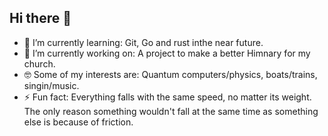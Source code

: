 ## Hi there 👋
- 🌱 I’m currently learning: Git, Go and rust inthe near future.
- 🔭 I’m currently working on: A project to make a better Himnary for my church.
- 🤓 Some of my interests are: Quantum computers/physics, boats/trains, singin/music.
- ⚡ Fun fact: Everything falls with the same speed, no matter its weight. The only reason
      something wouldn't fall at the same time as something else is because of friction.
<!--
**AlenClass/AlenClass** is a ✨ _special_ ✨ repository because its `README.md` (this file) appears on your GitHub profile.

Here are some ideas to get you started:

- 🔭 I’m currently working on ...
- 🌱 I’m currently learning ...
- 👯 I’m looking to collaborate on ...
- 🤔 I’m looking for help with ...
- 💬 Ask me about ...
- 📫 How to reach me: ...
- 😄 Pronouns: ...
- ⚡ Fun fact: ...
-->
